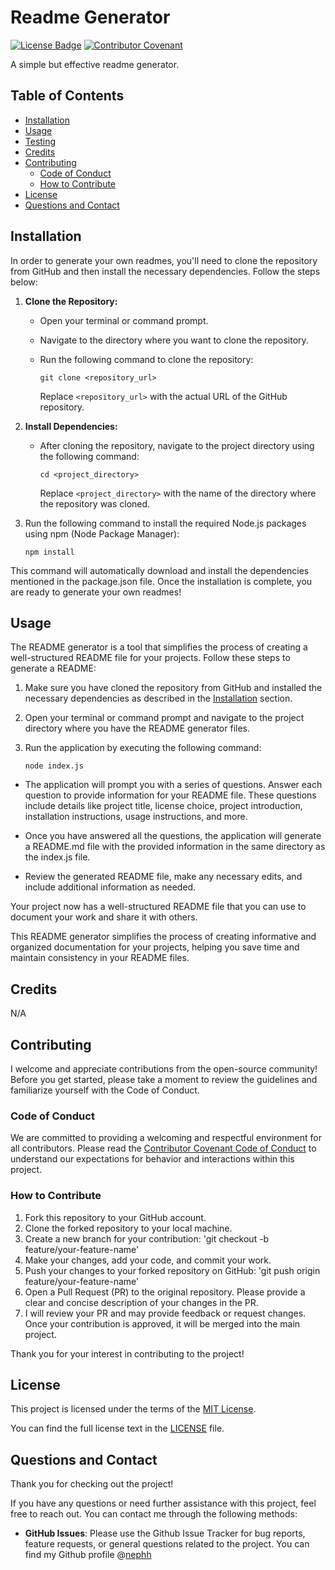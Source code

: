 # Readme Generator

[![License Badge](https://img.shields.io/badge/License-MIT-blue.svg)](https://opensource.org/licenses/MIT)
[![Contributor Covenant](https://img.shields.io/badge/Contributor%20Covenant-2.1-4baaaa.svg)](code_of_conduct.md)

A simple but effective readme generator.

## Table of Contents

- [Installation](#installation)
- [Usage](#usage) 
- [Testing](#Testing)
- [Credits](#credits) 
- [Contributing](#contributing)
  - [Code of Conduct](#code-of-conduct)
  - [How to Contribute](#how-to-contribute) 
- [License](#license)
- [Questions and Contact](#questions-and-contact)

## Installation

In order to generate your own readmes, you'll need to clone the repository from GitHub and then install the necessary dependencies. Follow the steps below:

1. **Clone the Repository:**

   - Open your terminal or command prompt.
   - Navigate to the directory where you want to clone the repository.
   - Run the following command to clone the repository:

     ```
     git clone <repository_url>
     ```

     Replace `<repository_url>` with the actual URL of the GitHub repository.

2. **Install Dependencies:**

   - After cloning the repository, navigate to the project directory using the following command:

     ```
     cd <project_directory>
     ```

     Replace `<project_directory>` with the name of the directory where the repository was cloned.

3. Run the following command to install the required Node.js packages using npm (Node Package Manager):

   ```
   npm install
   ```

This command will automatically download and install the dependencies mentioned in the package.json file. Once the installation is complete, you are ready to generate your own readmes!


## Usage

The README generator is a tool that simplifies the process of creating a well-structured README file for your projects. Follow these steps to generate a README:

1. Make sure you have cloned the repository from GitHub and installed the necessary dependencies as described in the [Installation](#installation) section.

2. Open your terminal or command prompt and navigate to the project directory where you have the README generator files.

3. Run the application by executing the following command:

   ```
   node index.js
   ```
- The application will prompt you with a series of questions. Answer each question to provide information for your README file. These questions include details like project title, license choice, project introduction, installation instructions, usage instructions, and more.

- Once you have answered all the questions, the application will generate a README.md file with the provided information in the same directory as the index.js file.

- Review the generated README file, make any necessary edits, and include additional information as needed.

Your project now has a well-structured README file that you can use to document your work and share it with others.

This README generator simplifies the process of creating informative and organized documentation for your projects, helping you save time and maintain consistency in your README files.

## Credits

N/A

## Contributing

I welcome and appreciate contributions from the open-source community! Before you get started, please take a moment to review the guidelines and familiarize yourself with the Code of Conduct.

### Code of Conduct

We are committed to providing a welcoming and respectful environment for all contributors. Please read the [Contributor Covenant Code of Conduct](https://www.contributor-covenant.org/version/2/1/code_of_conduct/) to understand our expectations for behavior and interactions within this project.

### How to Contribute

1. Fork this repository to your GitHub account.
2. Clone the forked repository to your local machine.
3. Create a new branch for your contribution: 'git checkout -b feature/your-feature-name'
4. Make your changes, add your code, and commit your work.
5. Push your changes to your forked repository on GitHub: 'git push origin feature/your-feature-name'
6. Open a Pull Request (PR) to the original repository. Please provide a clear and concise description of your changes in the PR.
7. I will review your PR and may provide feedback or request changes. Once your contribution is approved, it will be merged into the main project.

Thank you for your interest in contributing to the project!

  

## License

This project is licensed under the terms of the [MIT License](https://opensource.org/licenses/MIT).
    
You can find the full license text in the [LICENSE](LICENSE) file.

## Questions and Contact

Thank you for checking out the project!

If you have any questions or need further assistance with this project, feel free to reach out. You can contact me through the following methods:
    
- **GitHub Issues**: Please use the Github Issue Tracker for bug reports, feature requests, or general questions related to the project. You can find my Github profile @[nephh](https://github.com/nephh)
    